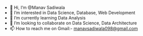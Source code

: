 - 👋 Hi, I’m @Manav Sadiwala
- 👀 I’m interested in Data Science, Database, Web Development
- 🌱 I’m currently learning Data Analysis
- 💞️ I’m looking to collaborate on Data Science, Data Architecture  
- 📫 How to reach me on Gmail:- manavsadiwala098@gmail.com

<!---
MANAVSADIWALA/MANAVSADIWALA is a ✨ special ✨ repository because its `README.md` (this file) appears on your GitHub profile.
You can click the Preview link to take a look at your changes.
--->
